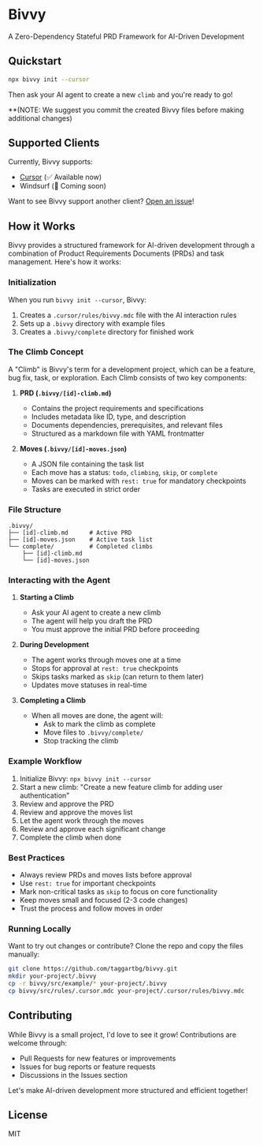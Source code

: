# Bivvy

A Zero-Dependency Stateful PRD Framework for AI-Driven Development

## Quickstart

```bash
npx bivvy init --cursor
```

Then ask your AI agent to create a new `climb` and you're ready to go!

**(NOTE: We suggest you commit the created Bivvy files before making additional changes)

## Supported Clients

Currently, Bivvy supports:
- [Cursor](https://cursor.sh) (✅ Available now)
- Windsurf (🚧 Coming soon)

Want to see Bivvy support another client? [Open an issue](https://github.com/taggartbg/bivvy/issues)!

## How it Works

Bivvy provides a structured framework for AI-driven development through a combination of Product Requirements Documents (PRDs) and task management. Here's how it works:

### Initialization

When you run `bivvy init --cursor`, Bivvy:
1. Creates a `.cursor/rules/bivvy.mdc` file with the AI interaction rules
2. Sets up a `.bivvy` directory with example files
3. Creates a `.bivvy/complete` directory for finished work

### The Climb Concept

A "Climb" is Bivvy's term for a development project, which can be a feature, bug fix, task, or exploration. Each Climb consists of two key components:

1. **PRD (`.bivvy/[id]-climb.md`)**
   - Contains the project requirements and specifications
   - Includes metadata like ID, type, and description
   - Documents dependencies, prerequisites, and relevant files
   - Structured as a markdown file with YAML frontmatter

2. **Moves (`.bivvy/[id]-moves.json`)**
   - A JSON file containing the task list
   - Each move has a status: `todo`, `climbing`, `skip`, or `complete`
   - Moves can be marked with `rest: true` for mandatory checkpoints
   - Tasks are executed in strict order

### File Structure

```
.bivvy/
├── [id]-climb.md      # Active PRD
├── [id]-moves.json    # Active task list
└── complete/          # Completed climbs
    ├── [id]-climb.md
    └── [id]-moves.json
```

### Interacting with the Agent

1. **Starting a Climb**
   - Ask your AI agent to create a new climb
   - The agent will help you draft the PRD
   - You must approve the initial PRD before proceeding

2. **During Development**
   - The agent works through moves one at a time
   - Stops for approval at `rest: true` checkpoints
   - Skips tasks marked as `skip` (can return to them later)
   - Updates move statuses in real-time

3. **Completing a Climb**
   - When all moves are done, the agent will:
     - Ask to mark the climb as complete
     - Move files to `.bivvy/complete/`
     - Stop tracking the climb

### Example Workflow

1. Initialize Bivvy: `npx bivvy init --cursor`
2. Start a new climb: "Create a new feature climb for adding user authentication"
3. Review and approve the PRD
4. Review and approve the moves list
5. Let the agent work through the moves
6. Review and approve each significant change
7. Complete the climb when done

### Best Practices

- Always review PRDs and moves lists before approval
- Use `rest: true` for important checkpoints
- Mark non-critical tasks as `skip` to focus on core functionality
- Keep moves small and focused (2-3 code changes)
- Trust the process and follow moves in order

### Running Locally

Want to try out changes or contribute? Clone the repo and copy the files manually:

```bash
git clone https://github.com/taggartbg/bivvy.git
mkdir your-project/.bivvy
cp -r bivvy/src/example/* your-project/.bivvy
cp bivvy/src/rules/.cursor.mdc your-project/.cursor/rules/bivvy.mdc
```

## Contributing

While Bivvy is a small project, I'd love to see it grow! Contributions are welcome through:
- Pull Requests for new features or improvements
- Issues for bug reports or feature requests
- Discussions in the Issues section

Let's make AI-driven development more structured and efficient together!

## License

MIT 
